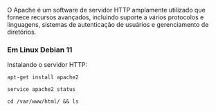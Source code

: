 O Apache é um software de servidor HTTP amplamente utilizado que fornece recursos avançados, incluindo suporte a vários protocolos e linguagens, sistemas de autenticação de usuários e gerenciamento de diretórios.

### Em Linux Debian 11

Instalando o servidor HTTP:

    apt-get install apache2

    service apache2 status

    cd /var/www/html/ && ls